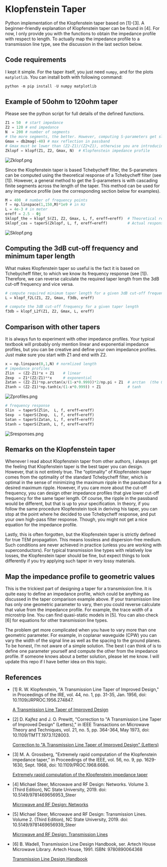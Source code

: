 # Klopfenstein Taper

Python implementation of the Klopfenstein taper based on [1]-[3]. A beginner-friendly explanation of Klopfenstein taper can be found in [4]. For now, I only provide you with the functions to obtain the impedance profile with respect to length. To actually map the impedance profile to a transmission line type, see the discussion in the last section below.

## Code requirements

I kept it simple. For the taper itself, you just need `numpy`, and for the plots `matplotlib`. You can install both with following command:

```powershell
python -m pip install -U numpy matplotlib
```

## Example of 50ohm to 120ohm taper

Please see the python script for full details of the defined functions.

```python
Z1 = 50  # start impedance
Z2 = 120 # end impedance
N  = 200 # number of segments 
# the more segments, the better. However, computing S-parameters get slower via matrix cascade method.
Gmax = db2mag(-40) # max reflection in passband
# Gmax must be lower than (Z2-Z1)/(Z2+Z1), otherwise you are introducing gain in S11. I will let you think about that!
Zklopf = klopf(Z1, Z2, Gmax, N)  # Klopfenstein impedance profile
```

![Zklopf.png](images/Zklopf.png)

Since the Klopfenstein taper is based Tchebycheff filter, the S-parameters can be computed using the theoretical response of a Tchebycheff filter (see [1]). However, a general method to get the S-parameters is with cascading finite segments across the length of the taper. This method can be used for any impedance profile (see the corresponding section below for examples).

```python
M = 400  # number of frequency points
f = np.linspace(1,150,M)*1e9 # in Hz
L = 4e-3 # in meter
ereff = 2.5 - 0j
Sklopf_the = klopf_S(Z1, Z2, Gmax, L, f, ereff=ereff)  # Theoretical response
Sklopf_cas = taperS(Zklopf, L, f, ereff=ereff)         # Actual response of cascade of finite segments
```

![Sklopf.png](images/Sklopf.png)

## Computing the 3dB cut-off frequency and minimum taper length

What makes Klopfenstein taper so useful is the fact it is based on Tchebycheff filter, to which we know its frequency response (see [1]). Therefore, we can reverse calculate the required taper length from the 3dB cut-off frequency and vice versa. 

```python
# compute required minimum taper length for a given 3dB cut-off frequency
L = klopf_f2L(Z1, Z2, Gmax, f3db, ereff)

# compute the 3dB cut-off frequency for a given taper length
f3db = klopf_L2f(Z1, Z2, Gmax, L, ereff)
```

## Comparison with other tapers

It is always fun to experiment with other impedance profiles. Your typical textbook will probably only mention linear and exponential impedance profiles, but you can be creative and define your own impedance profiles. Just make sure you start with Z1 and end with Z2.

```python
x = np.linspace(0,1,N) # normlized length
# impedance profiles
Zlin  = (Z2-Z1)*x + Z1    # linear
Zexp  = Z1*(Z2/Z1)**x     # exponential
Zatan = (Z2-Z1)*np.arctan(x/(1-x*0.999))*2/np.pi + Z1  # arctan  (the 0.999 is to avoid dividing by zero)
Ztanh = (Z2-Z1)*np.tanh(x/(1-x*0.999)) + Z1            # tanh
```

![Zprofiles.png](images/Zprofiles.png)

```python
# frequency response
Slin  = taperS(Zlin,  L, f, ereff=ereff)
Sexp  = taperS(Zexp,  L, f, ereff=ereff)
Satan = taperS(Zatan, L, f, ereff=ereff)
Stanh = taperS(Ztanh, L, f, ereff=ereff)
```

![Sresponses.png](images/Sresponses.png)

## Remarks on the Klopfenstein taper

Whenever I read about Klopfenstein taper from other authors, I always get the feeling that Klopfenstein taper is the best taper you can design. However, that is not entirely true. The “optimality” of Klopfenstein taper comes from the optimality of the standard Tchebycheff filter, which is optimal in the sense of minimizing the maximum ripple in the passband for a desired maximum ripple. However, if you care more about the cut-off frequency, you can design other impedance profiles that give lower cut-off frequency for the same taper length. Of course, the ripple in the passband would be different, but that is up to your specification. In theory, if you follow the same procedure Klopfenstein took in deriving his taper, you can stop at the point where he decided to use Tchebycheff response, and put your own high-pass filter response. Though, you might not get a nice equation for the impedance profile.

Lastly, this is often forgotten, but the Klopfenstein taper is strictly defined for true TEM propagation. This means lossless and dispersion-free medium. Such conditions are never achieved in practice (unless you are working with superconductors). For typical transmission line types with relatively low losses, the Klopfenstein taper should be fine, but expect things to look differently if you try applying such taper in very lossy materials.

## Map the impedance profile to geometric values

This is the trickiest part of designing a taper for a transmission line. It is quite easy to define an impedance profile, which could be anything as discussed in the taper comparison example above. If your transmission line has only one geometric parameter to vary, then you could reverse calculate that value from the impedance profile. For example, the trace width of a microstrip line. You can find quasi-static models in [5]. You can also check [6] for equations for other transmission line types.

The problem get more complicated when you have to vary more than one geometric parameter. For example, in coplanar waveguide (CPW) you can vary the width of the signal line as well as the spacing to the ground planes. To be honest, I’m not aware of a simple solution. The best I can think of is to define one parameter yourself and compute the other from the impedance profile. If someone knows about a better solution, please let me know. I will update this repo if I have better idea on this topic.

## References

- [1] R. W. Klopfenstein, "A Transmission Line Taper of Improved Design," in Proceedings of the IRE, vol. 44, no. 1, pp. 31-35, Jan. 1956, doi: 10.1109/JRPROC.1956.274847.
    
    [A Transmission Line Taper of Improved Design](https://ieeexplore.ieee.org/document/4051841)
    
- [2] D. Kajfez and J. O. Prewitt, "Correction to "A Transmission Line Taper of Improved Design" (Letters)," in IEEE Transactions on Microwave Theory and Techniques, vol. 21, no. 5, pp. 364-364, May 1973, doi: 10.1109/TMTT.1973.1128003.
    
    [Correction to "A Transmission Line Taper of Improved Design" (Letters)](https://ieeexplore.ieee.org/document/1128003)
    
- [3] M. A. Grossberg, "Extremely rapid computation of the Klopfenstein impedance taper," in Proceedings of the IEEE, vol. 56, no. 9, pp. 1629-1630, Sept. 1968, doi: 10.1109/PROC.1968.6686.
    
    [Extremely rapid computation of the Klopfenstein impedance taper](https://ieeexplore.ieee.org/document/1448616)
    
- [4] Michael Steer, Microwave and RF Design: Networks. Volume 3. (Third Edition), NC State University, 2019. doi: 10.5149/9781469656953_Steer
    
    [Microwave and RF Design: Networks](https://doi.org/10.5149/9781469656953_Steer)
    
- [5] Michael Steer, Microwave and RF Design: Transmission Lines. Volume 2. (Third Edition), NC State University, 2019. doi: 10.5149/9781469656939_Steer
    
    [Microwave and RF Design: Transmission Lines](https://doi.org/10.5149/9781469656939_Steer)
    
- [6] B. Wadell, Transmission Line Design Handbook, ser. Artech House Microwave Library. Artech House, 1991. ISBN: 9780890064368
    
    [Transmission Line Design Handbook](https://uk.artechhouse.com/Transmission-Line-Design-Handbook-P684.aspx)
